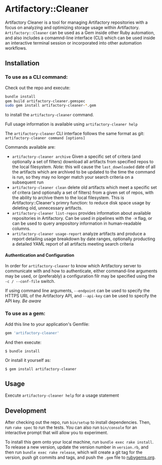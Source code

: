 # Artifactory::Cleaner

Artifactory Cleaner is a tool for managing Artifactory repositories with a focus on analyzing and optimizing storage
usage within Artifactory. `Artifactory::Cleaner` can be used as a Gem inside other Ruby automation, and also includes
a comamnd-line interface (CLI) which can be used inside an interactive terminal session or incorporated into other
automation workflows.

## Installation

### To use as a CLI command:

Check out the repo and execute: 

```bash
bundle install
gem build artifactory-cleaner.gemspec
sudo gem install artifactory-cleaner-*.gem
```

to install the `artifactory-cleaner` command. 

Full usage information is available using `artifactory-cleaner help`

The `artifactory-cleaner` CLI interface follows the same format as git: `artifactory-cleaner command [options]`

Commands available are:

 * `artifactory-cleaner archive` Given a specific set of critera (and optionally a set of filters) download all artifacts
   from specified repos to the local filesystem. *Note:* this will cause the `last_downloaded` date of all the artifacts
   which are archived to be updated to the time the command is run, so they may no longer match your search criteria on
   a subsequent run
 * `artifactory-cleaner clean` delete old artifacts which meet a specific set of critera (and optionally a set of filters)
   from a given set of repos, with the ability to archive them to the local filesystem. This is Artifactory::Cleaner's 
   primry function: to reduce disk space usage by deleting old, unnecessary artifacts.
 * `artifactory-cleaner list-repos` provides information about available repositories in Artifactory. Can be used in
   pipelines with the `-H` flag, or can be used to query arepository information in human-readable columns.
 * `artifactory-cleaner usage-report` analyze artifacts and produce a report detailing usage breakdown by date ranges,
   optionally producting a detailed YAML report of all artifacts meeting search criteria

#### Authentication and Configuration

In order for `artifactory-cleaner` to know which Artifactory server to communicate with and how to authenticate, either
command-line arguments may be used, or (preferably) a configuration filr may be specified using the `-c / --conf-file`
switch.

If using command line arguments, `--endpoint` can be used to specify the HTTPS URL of the Artifactory API, and `--api-key`
can be used to specify the API key. *Be aware* 

### To use as a gem:
Add this line to your application's Gemfile:

```ruby
gem 'artifactory-cleaner'
```

And then execute:

    $ bundle install

Or install it yourself as:

    $ gem install artifactory-cleaner

## Usage

Execute `artifactory-cleaner help` for a usage statement

## Development

After checking out the repo, run `bin/setup` to install dependencies. Then, run `rake spec` to run the tests. You can also run `bin/console` for an interactive prompt that will allow you to experiment.

To install this gem onto your local machine, run `bundle exec rake install`. To release a new version, update the version number in `version.rb`, and then run `bundle exec rake release`, which will create a git tag for the version, push git commits and tags, and push the `.gem` file to [rubygems.org](https://rubygems.org).

